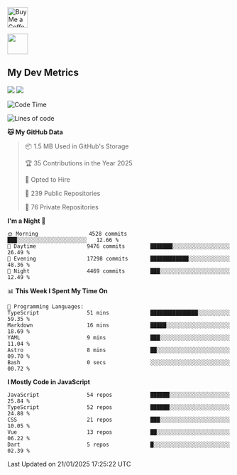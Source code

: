 <a href='https://ko-fi.com/savepong' target='_blank'><img height='35' style='border:0px;height:46px;' src='https://az743702.vo.msecnd.net/cdn/kofi3.png?v=0' border='0' alt='Buy Me a Coffee at ko-fi.com' /></a> 

[<img src="https://img.shields.io/badge/linkedin-%230077B5.svg?logo=LinkedIn&logoColor=white" height='35' style='border:0px;height:46px;' />](https://www.linkedin.com/in/savepong)

<!--
[<img src="https://img.shields.io/badge/pongsiri.pisutakarathada.com-%230077B5.svg?&style=for-the-badge&color=orange" />](https://pongsiri.pisutakarathada.com)
[<img src="https://img.shields.io/badge/apps.saveworld.co-%230077B5.svg?&style=for-the-badge&color=2aa889" />](https://apps.saveworld.co)

[![savepong' github stats](https://github-readme-stats.vercel.app/api?username=savepong&show_icons=true&count_private=true&theme=gotham&hide_border=true&bg_color=00000000&text_color=768390FF)](https://pongsiri.pisutakarathada.com/posts/stats)

[![GitHub Streak](https://github-readme-streak-stats.herokuapp.com?user=savepong&theme=gotham&hide_border=true&background=00000000&dates=768390FF)](https://pongsiri.pisutakarathada.com/posts/stats)

[![Top Langs](https://github-readme-stats.vercel.app/api/top-langs/?username=savepong&layout=compact&langs_count=10&theme=gotham&hide_border=true&bg_color=00000000&text_color=768390FF)](https://pongsiri.pisutakarathada.com/posts/stats)

<!-- [![savepong's wakatime stats](https://github-readme-stats.vercel.app/api/wakatime?username=@savepong&layout=default&theme=gotham&hide_border=true&bg_color=00000000&text_color=768390FF)](https://pongsiri.pisutakarathada.com/posts/stats) -->

## My Dev Metrics

[![](https://komarev.com/ghpvc/?username=savepong&color=blue&label=Profile%20Views)](https://github.com/savepong)
[![](https://img.shields.io/github/followers/savepong?label=GitHub%20Followers)](https://github.com/savepong)

<!--START_SECTION:waka-->
![Code Time](http://img.shields.io/badge/Code%20Time-1%2C707%20hrs%2038%20mins-blue)

![Lines of code](https://img.shields.io/badge/From%20Hello%20World%20I%27ve%20Written-66.2%20million%20lines%20of%20code-blue)

**🐱 My GitHub Data** 

> 📦 1.5 MB Used in GitHub's Storage 
 > 
> 🏆 35 Contributions in the Year 2025
 > 
> 💼 Opted to Hire
 > 
> 📜 239 Public Repositories 
 > 
> 🔑 76 Private Repositories 
 > 
**I'm a Night 🦉** 

```text
🌞 Morning                4528 commits        ███░░░░░░░░░░░░░░░░░░░░░░   12.66 % 
🌆 Daytime                9476 commits        ███████░░░░░░░░░░░░░░░░░░   26.49 % 
🌃 Evening                17298 commits       ████████████░░░░░░░░░░░░░   48.36 % 
🌙 Night                  4469 commits        ███░░░░░░░░░░░░░░░░░░░░░░   12.49 % 
```


📊 **This Week I Spent My Time On** 

```text
💬 Programming Languages: 
TypeScript               51 mins             ███████████████░░░░░░░░░░   59.35 % 
Markdown                 16 mins             █████░░░░░░░░░░░░░░░░░░░░   18.69 % 
YAML                     9 mins              ███░░░░░░░░░░░░░░░░░░░░░░   11.04 % 
Astro                    8 mins              ██░░░░░░░░░░░░░░░░░░░░░░░   09.70 % 
Bash                     0 secs              ░░░░░░░░░░░░░░░░░░░░░░░░░   00.72 % 
```

**I Mostly Code in JavaScript** 

```text
JavaScript               54 repos            ██████░░░░░░░░░░░░░░░░░░░   25.84 % 
TypeScript               52 repos            ██████░░░░░░░░░░░░░░░░░░░   24.88 % 
CSS                      21 repos            ███░░░░░░░░░░░░░░░░░░░░░░   10.05 % 
Vue                      13 repos            ██░░░░░░░░░░░░░░░░░░░░░░░   06.22 % 
Dart                     5 repos             █░░░░░░░░░░░░░░░░░░░░░░░░   02.39 % 
```




 Last Updated on 21/01/2025 17:25:22 UTC
<!--END_SECTION:waka-->
